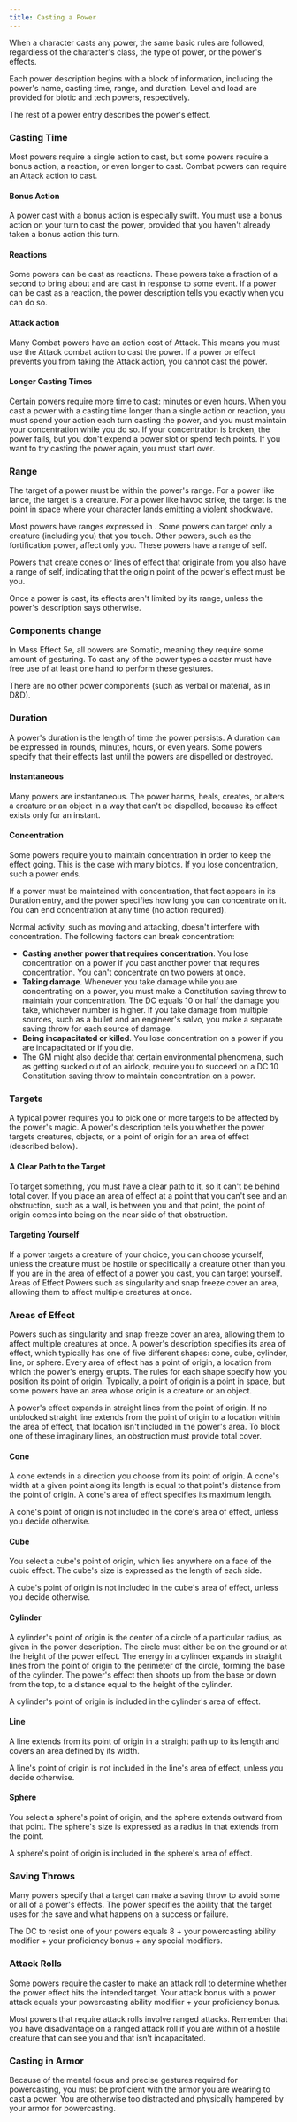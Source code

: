 ```yaml
---
title: Casting a Power
---
```

When a character casts any power, the same basic rules are followed, regardless of the character's class, the type of power,
or the power's effects.

Each power description begins with a block of information, including the power's name, casting time, range, and duration.
Level and load are provided for biotic and tech powers, respectively.

The rest of a power entry describes the power's effect.



### Casting Time
Most powers require a single action to cast, but some powers require a bonus action, a reaction, or even longer to cast.
Combat powers can require an Attack action to cast.

#### Bonus Action
A power cast with a bonus action is especially swift. You must use a bonus action on your turn to cast the power,
provided that you haven't already taken a bonus action this turn.

#### Reactions
Some powers can be cast as reactions. These powers take a fraction of a second to bring about and are cast in response
to some event. If a power can be cast as a reaction, the power description tells you exactly when you can do so.

#### Attack action
Many Combat powers have an action cost of Attack. This means you must use the Attack combat action to cast the power. If
a power or effect prevents you from taking the Attack action, you cannot cast the power.

#### Longer Casting Times
Certain powers require more time to cast: minutes or even hours. When you cast a power with a casting time longer than
a single action or reaction, you must spend your action each turn casting the power, and you must maintain your
concentration while you do so. If your concentration is broken, the power fails, but you don't expend a power slot or
spend tech points. If you want to try casting the power again, you must start over.



### Range
The target of a power must be within the power's range. For a power like lance, the target is a creature. For a power
like havoc strike, the target is the point in space where your character lands emitting a violent shockwave.

Most powers have ranges expressed in <me-distance length="0" />. Some powers can target only a creature (including you) that you touch.
Other powers, such as the fortification power, affect only you. These powers have a range of self.

Powers that create cones or lines of effect that originate from you also have a range of self, indicating that the origin
point of the power's effect must be you.

Once a power is cast, its effects aren't limited by its range, unless the power's description says otherwise.



### Components <v-chip color="warning" text-color="black" small>change</v-chip>
In Mass Effect 5e, all powers are Somatic, meaning they require some amount of gesturing. To cast any of the power types
a caster must have free use of at least one hand to perform these gestures.

There are no other power components (such as verbal or material, as in D&D).



### Duration
A power's duration is the length of time the power persists. A duration can be expressed in rounds, minutes, hours, or
even years. Some powers specify that their effects last until the powers are dispelled or destroyed.

#### Instantaneous
Many powers are instantaneous. The power harms, heals, creates, or alters a creature or an object in a way that can't
be dispelled, because its effect exists only for an instant.

#### Concentration
Some powers require you to maintain concentration in order to keep the effect going. This is the case with many biotics.
If you lose concentration, such a power ends.

If a power must be maintained with concentration, that fact appears in its Duration entry, and the power specifies how long
you can concentrate on it. You can end concentration at any time (no action required).

Normal activity, such as moving and attacking, doesn't interfere with concentration. The following factors can break concentration:

- __Casting another power that requires concentration__. You lose concentration on a power if you cast another power that
requires concentration. You can't concentrate on two powers at once.
- __Taking damage__. Whenever you take damage while you are concentrating on a power, you must make a Constitution saving
throw to maintain your concentration. The DC equals 10 or half the damage you take, whichever number is higher. If you take
damage from multiple sources, such as a bullet and an engineer's salvo, you make a separate saving throw for each source of damage.
- __Being incapacitated or killed__. You lose concentration on a power if you are incapacitated or if you die.
- The GM might also decide that certain environmental phenomena, such as getting sucked out of an airlock, require you
to succeed on a DC 10 Constitution saving throw to maintain concentration on a power.

### Targets
A typical power requires you to pick one or more targets to be affected by the power's magic. A power's description
tells you whether the power targets creatures, objects, or a point of origin for an area of effect (described below).

#### A Clear Path to the Target
To target something, you must have a clear path to it, so it can't be behind total cover. If you place an area of effect
at a point that you can't see and an obstruction, such as a wall, is between you and that point, the point of origin comes
into being on the near side of that obstruction.

#### Targeting Yourself
If a power targets a creature of your choice, you can choose yourself, unless the creature must be hostile or specifically
a creature other than you. If you are in the area of effect of a power you cast, you can target yourself. Areas of Effect
Powers such as singularity and snap freeze cover an area, allowing them to affect multiple creatures at once.



### Areas of Effect
Powers such as singularity and snap freeze cover an area, allowing them to affect multiple creatures at once.
A power's description specifies its area of effect, which typically has one of five different shapes: cone, cube,
cylinder, line, or sphere. Every area of effect has a point of origin, a location from which the power's energy erupts.
The rules for each shape specify how you position its point of origin. Typically, a point of origin is a point in
space, but some powers have an area whose origin is a creature or an object.

A power's effect expands in straight lines from the point of origin. If no unblocked straight line extends from the point
of origin to a location within the area of effect, that location isn't included in the power's area. To block one of
these imaginary lines, an obstruction must provide total cover.

#### Cone
A cone extends in a direction you choose from its point of origin. A cone's width at a given point along its length is equal
to that point's distance from the point of origin. A cone's area of effect specifies its maximum length.

A cone's point of origin is not included in the cone's area of effect, unless you decide otherwise.

#### Cube
You select a cube's point of origin, which lies anywhere on a face of the cubic effect. The cube's size is expressed as
the length of each side.

A cube's point of origin is not included in the cube's area of effect, unless you decide otherwise.

#### Cylinder
A cylinder's point of origin is the center of a circle of a particular radius, as given in the power description.
The circle must either be on the ground or at the height of the power effect. The energy in a cylinder expands in straight
lines from the point of origin to the perimeter of the circle, forming the base of the cylinder. The power's effect then
shoots up from the base or down from the top, to a distance equal to the height of the cylinder.

A cylinder's point of origin is included in the cylinder's area of effect.

#### Line
A line extends from its point of origin in a straight path up to its length and covers an area defined by its width.

A line's point of origin is not included in the line's area of effect, unless you decide otherwise.

#### Sphere
You select a sphere's point of origin, and the sphere extends outward from that point. The sphere's size is expressed as
a radius in <me-distance length="0" /> that extends from the point.

A sphere's point of origin is included in the sphere's area of effect.



### Saving Throws
Many powers specify that a target can make a saving throw to avoid some or all of a power's effects. The power specifies
the ability that the target uses for the save and what happens on a success or failure.

The DC to resist one of your powers equals 8 + your powercasting ability modifier + your proficiency bonus + any special modifiers.



### Attack Rolls
Some powers require the caster to make an attack roll to determine whether the power effect hits the intended target.
Your attack bonus with a power attack equals your powercasting ability modifier + your proficiency bonus.

Most powers that require attack rolls involve ranged attacks. Remember that you have disadvantage on a ranged attack roll
if you are within <me-distance length="5" /> of a hostile creature that can see you and that isn't incapacitated.



### Casting in Armor
Because of the mental focus and precise gestures required for powercasting, you must be proficient with the
armor you are wearing to cast a power. You are otherwise too distracted and physically hampered by your armor for powercasting.

<me-source-reference pages="101-104"></me-source-reference>
